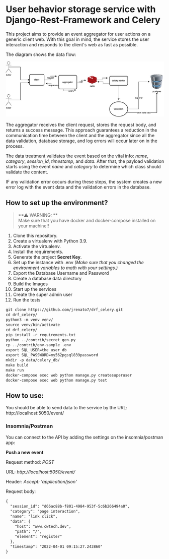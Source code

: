 # User behavior storage service with Django-Rest-Framework and Celery
This project aims to provide an event aggregator for user actions on a generic client web. With this goal in mind, the service stores the user interaction and responds to the client's web as fast as possible.

The diagram shows the data flow:  

![Diagram](docs/event_aggregator.jpg)

The aggregator receives the client request, stores the request body, and returns a success message. This approach guarantees a reduction in the communication time between the client and the aggregator since all the data validation, database storage, and log errors will occur later on in the process.  

The data treatment validates the event based on the vital info: _name_, _category_, _session_id_, _timestamp_, and _data_. After that, the payload validation starts using the event _name_ and _category_ to determine which class should validate the content. 

IF any validation error occurs during these steps, the system creates a new error log with the event data and the validation errors in the database.

## How to set up the environment?

> **⚠ WARNING: **  
> Make sure that you have docker and docker-compose installed on your machine!!

1. Clone this repository.
2. Create a virtualenv with Python 3.9.
3. Activate the virtualenv.
4. Install the requirements.
5. Generate the project **Secret Key**.
6. Set up the instance with .env _(Make sure that you changed the environment variables to math with your settings.)_
7. Export the Database Username and Password
8. Create a database data directory
9. Build the Images
10. Start up the services
11. Create the super admin user
12. Run the tests

```console
git clone https://github.com/jrenato7/drf_celery.git
cd drf_celery/
python3 -m venv venv/
source venv/bin/activate
cd drf_celery/
pip install -r requirements.txt
python ../contrib/secret_gen.py
cp ../contrib/env-sample .env
export SQL_USER=the_user_db
export SQL_PASSWORD=my562pgsql839password
mkdir -p data/celery_db/
make build
make run
docker-compose exec web python manage.py createsuperuser
docker-compose exec web python manage.py test
```

## How to use:

You should be able to send data to the service by the URL: http://localhost:5050/event/

### Insomnia/Postman
You can connect to the API by adding the settings on the insomnia/postman app:

**Push a new event**

Request method: _POST_

URL: _http://localhost:5050/event/_

Header: _Accept: 'application/json'_

Request body:
```console
{
  "session_id": "d66ac88b-f801-4984-953f-5c6b266494a0",
  "category": "page interaction",
  "name": "link click",
  "data": {
    "host": "www.cwtech.dev",
    "path": "/",
    "element": "register"
  },
  "timestamp": "2022-04-01 09:15:27.243860"
}
```